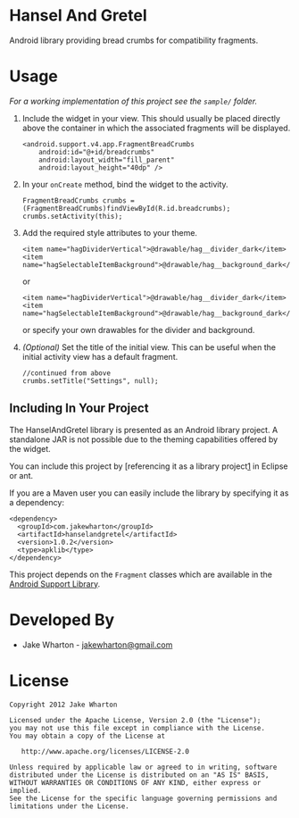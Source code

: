 Hansel And Gretel
=================

Android library providing bread crumbs for compatibility fragments.



Usage
=====

*For a working implementation of this project see the `sample/` folder.*

 1. Include the widget in your view. This should usually be placed directly
    above the container in which the associated fragments will be displayed.
    
        <android.support.v4.app.FragmentBreadCrumbs
            android:id="@+id/breadcrumbs"
            android:layout_width="fill_parent"
            android:layout_height="40dp" />
    
 2. In your `onCreate` method, bind the widget to the activity.
    
        FragmentBreadCrumbs crumbs = (FragmentBreadCrumbs)findViewById(R.id.breadcrumbs);
        crumbs.setActivity(this);
    
 3. Add the required style attributes to your theme.
    
        <item name="hagDividerVertical">@drawable/hag__divider_dark</item>
        <item name="hagSelectableItemBackground">@drawable/hag__background_dark</item>
    
    or
    
        <item name="hagDividerVertical">@drawable/hag__divider_dark</item>
        <item name="hagSelectableItemBackground">@drawable/hag__background_dark</item>
    
    or specify your own drawables for the divider and background.
    
 4. *(Optional)* Set the title of the initial view. This can be useful when the
    initial activity view has a default fragment.
    
        //continued from above
        crumbs.setTitle("Settings", null);


Including In Your Project
-------------------------

The HanselAndGretel library is presented as an Android library project. A
standalone JAR is not possible due to the theming capabilities offered by the
widget.

You can include this project by [referencing it as a library project[1] in
Eclipse or ant.

If you are a Maven user you can easily include the library by specifying it as
a dependency:

    <dependency>
      <groupId>com.jakewharton</groupId>
      <artifactId>hanselandgretel</artifactId>
      <version>1.0.2</version>
      <type>apklib</type>
    </dependency>

This project depends on the `Fragment` classes which are available in the
[Android Support Library][2].



Developed By
============

* Jake Wharton - <jakewharton@gmail.com>



License
=======

    Copyright 2012 Jake Wharton

    Licensed under the Apache License, Version 2.0 (the "License");
    you may not use this file except in compliance with the License.
    You may obtain a copy of the License at

       http://www.apache.org/licenses/LICENSE-2.0

    Unless required by applicable law or agreed to in writing, software
    distributed under the License is distributed on an "AS IS" BASIS,
    WITHOUT WARRANTIES OR CONDITIONS OF ANY KIND, either express or implied.
    See the License for the specific language governing permissions and
    limitations under the License.



 [1]: http://developer.android.com/guide/developing/projects/projects-eclipse.html#ReferencingLibraryProject
 [2]: http://developer.android.com/sdk/compatibility-library.html
